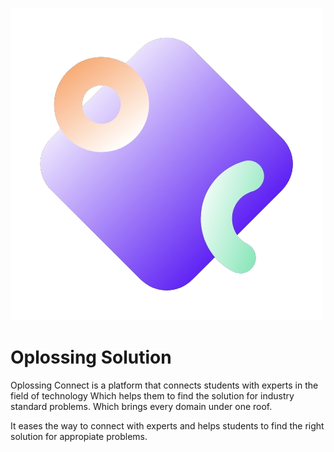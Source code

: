 
![Logo](static/logo.png)


# Oplossing Solution

Oplossing Connect is a platform that connects students with experts in the field of technology Which helps them to find the solution for industry standard problems. Which brings every domain under one roof.

It eases the way to connect with experts and helps students to find the right solution for appropiate problems.


